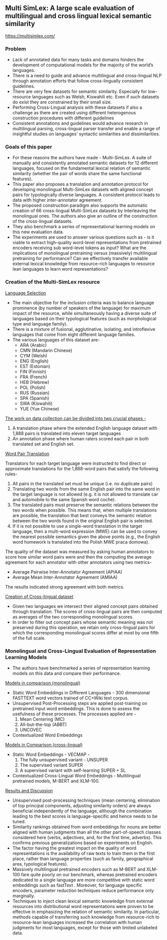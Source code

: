 ## Multi SimLex: A large scale evaluation of multilingual and cross lingual lexical semantic similarity

<https://multisimlex.com/>

### Problem

- Lack of annotated data for many tasks and domains hinders the development of computational models for the majority of the world’s languages.
- There is a need to guide and advance multilingual and cross-lingual NLP through annotation efforts that follow cross-lingually consistent guidelines.
- There are very few datasets for semantic similarity. Especially for low-resource languages such as Welsh, Kiswahili etc. Even if such datasets do exist they are constrained by their small size.
- Performing Cross-Lingual analysis with these datasets if also a challenge as there are created using different heterogenous construction procedures with different guidelines
- Consistent annotations and guidelines would advance research in multilingual parsing, cross-lingual parser transfer and enable a range of insightful studies on languages’ syntactic similarities and dissimilarities.

### Goals of this paper

- For these reasons the authors have made - Multi-SimLex. A suite of manually and consistently annotated semantic datasets for 12 different languages, focused on the fundamental lexical relation of semantic similarity (whether the pair of words share the same functional features).
- This paper also proposes a translation and annotation protocol for developing monolingual Multi-SimLex datasets with aligned concept pairs for typologically diverse languages. A consistent protocol leads to data with higher inter-annotator agreement.
- The proposed construction paradigm also supports the automatic creation of 66 cross-lingual Multi-SimLex datasets by interleaving the monolingual ones. The authors also give an outline of the construction of the cross-lingual datasets.
- They also benchmark a series of representational learning models on this new evaluation data.
- The experiments are used to answer various questions such as -  is it viable to extract high-quality word-level representations from pretrained encoders receiving sub word-level tokens as input? What are the implications of monolingual pretraining versus (massively) multilingual pretraining for performance? Can we effectively transfer available external lexical knowledge from resource-rich languages to resource lean languages to learn word representations?

### Creation of the Multi-SimLex resource

<u>Language Selection</u>

- The main objective for the inclusion criteria was to balance language prominence (by number of speakers of the language) for maximum impact of the resource, while simultaneously having a diverse suite of languages based on their typological features (such as morphological type and language family).
- There is a mixture of fusional, agglutinative, isolating, and introflexive languages that come from eight different language families.
- The various languages of this dataset are-
  - ARA (Arabic)
  - CMN (Mandarin Chinese)
  - CYM (Welsh)
  - ENG (English)
  - EST (Estonian)
  - FIN (Finnish)
  - FRA (French)
  - HEB (Hebrew)
  - POL (Polish)
  - RUS (Russian)
  - SPA (Spanish)
  - SWA (Kiswahili)
  - YUE (Yue Chinese)



<u>The work on data collection can be divided into two crucial phases -</u>

1.  A translation phase where the extended English language dataset with 1,888 pairs is translated into eleven target languages
2. An annotation phase where human raters scored each pair in both translated set and English set.



<u>Word Pair Translation</u>

Translators for each target language were instructed to find direct or approximate translations for the 1,888-word pairs that satisfy the following rules- 

1. All pairs in the translated set must be unique (i.e. no duplicate pairs)
2. Translating two words from the same English pair into the same word in the target language is not allowed (e.g. it is not allowed to translate car and automobile to the same Spanish word coche).
3. The translated pairs must preserve the semantic relations between the two words when possible. This means that, when multiple translations are possible, the translation that best conveys the semantic relation between the two words found in the original English pair is selected.
4. If it is not possible to use a single-word translation in the target language, then a multi-word expression (MWE) can be used to convey the nearest possible semantics given the above points (e.g., the English word homework is translated into the Polish MWE praca domowa).



The quality of the dataset was measured by asking human annotators to score how similar word pairs were and then the computing the average agreement for each annotator with other annotators using two metrics-

- Average Pairwise Inter-Annotator Agreement (APIAA)
- Average Mean Inter-Annotator Agreement (AMIAA)

The results indicated strong agreement with both metrics.

<u>Creation of Cross-lingual dataset</u>

- Given two languages we intersect their aligned concept pairs obtained through translation. The scores of cross-lingual pairs are then computed as averages of the two corresponding monolingual scores.
- In order to filter out concept pairs whose semantic meaning was not preserved during this operation,  we retain only cross-lingual pairs for which the corresponding monolingual scores differ at most by one  fifth of the full scale.



### Monolingual and Cross-Lingual Evaluation of Representation Learning Models

- The authors have benchmarked a series of representation learning models on this data and compare their performance.

<u>Models in comparison (monolingual)</u>

- Static Word Embeddings in Different Languages - 300 dimensional FASTTEXT word vectors trained of CC+Wiki text corpus.
- Unsupervised Post-Processing steps are applied post-training on pretrained input word embeddings. This is done to assess the usefulness of these processes. The processes applied are -
  1. Mean Centering (MC)
  2. All-but-the-top (ABBT)
  3. UNCOVEC
- Contextualized Word Embeddings

<u>Models in Comparison (cross-lingual)</u>

- Static Word Embeddings - VECMAP - 
  1.  The fully unsupervised variant - UNSUPER
  2.  The supervised variant SUPER
  3.  A supervised variant with self-learning SUPER + SL
- Contextualized Cross-Lingual Word Embeddings - Multilingual pretrained models, M-BERT and XLM-100.

<u>Results and Discussion</u>

- Unsupervised post-processing techniques (mean centering, elimination of top principal components, adjusting similarity orders) are always beneficial independently of the language, although the combination leading to the best scores is language-specific and hence needs to be tuned.
- Similarity rankings obtained from word embeddings for nouns are better aligned with human judgments than all the other part-of-speech classes considered here (verbs, adjectives, and, for the first time, adverbs). This confirms previous generalizations based on experiments on English.
- The factor having the greatest impact on the quality of word representations is the availability of raw texts to train them in the first place, rather than language properties (such as family, geographical area, typological features).
- Massively multilingual pretrained encoders such as M-BERT and XLM-100 fare quite poorly on our benchmark, whereas pretrained encoders dedicated to a single language are more competitive with static word embeddings such as fastText . Moreover, for language specific encoders, parameter reduction techniques reduce performance only marginally.
- Techniques to inject clean lexical semantic knowledge from external resources into distributional word representations were proven to be effective in emphasizing the relation of semantic similarity. In particular, methods capable of transferring such knowledge from resource-rich to resource-lean languages increased the correlation with human judgments for most languages, except for those with limited unlabeled data.
